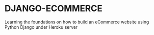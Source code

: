 # DJANGO-ECOMMERCE
Learning the foundations on how to build an eCommerce website using Python Django under Heroku server
